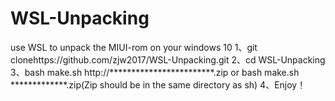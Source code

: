 # WSL-Unpacking
use WSL to unpack the MIUI-rom on your windows 10
1、git clonehttps://github.com/zjw2017/WSL-Unpacking.git
2、cd WSL-Unpacking
3、bash make.sh http://************************.zip    or     bash make.sh *************.zip(Zip should be in the same directory as sh)
4、Enjoy！

